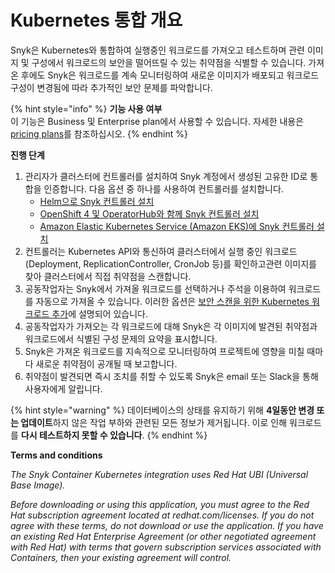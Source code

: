# Kubernetes 통합 개요

Snyk은 Kubernetes와 통합하여 실행중인 워크로드를 가져오고 테스트하며 관련 이미지 및 구성에서 워크로드의 보안을 떨어뜨릴 수 있는 취약점을 식별할 수 있습니다. 가져온 후에도 Snyk은 워크로드를 계속 모니터링하여 새로운 이미지가 배포되고 워크로드 구성이 변경됨에 따라 추가적인 보안 문제를 파악합니다.

{% hint style="info" %}
**기능 사용 여부**\
이 기능은 Business 및 Enterprise plan에서 사용할 수 있습니다. 자세한 내용은 [pricing plans](https://snyk.io/plans/)를 참조하십시오.
{% endhint %}

**진행 단계**

1. 관리자가 클러스터에 컨트롤러를 설치하여 Snyk 계정에서 생성된 고유한 ID로 통합을 인증합니다. 다음 옵션 중 하나를 사용하여 컨트롤러를 설치합니다.
   * [Helm으로 Snyk 컨트롤러 설치](install-the-snyk-controller-with-helm.md)
   * [OpenShift 4 및 OperatorHub와 함께 Snyk 컨트롤러 설치](install-the-snyk-controller-with-openshift-4-and-operatorhub.md)
   * [Amazon Elastic Kubernetes Service (Amazon EKS)에 Snyk 컨트롤러 설치](install-the-snyk-controller-on-amazon-elastic-kubernetes-service-amazon-eks.md)
2. 컨트롤러는 Kubernetes API와 통신하여 클러스터에서 실행 중인 워크로드(Deployment, ReplicationController, CronJob 등)를 확인하고관련 이미지를 찾아 클러스터에서 직접 취약점을 스캔합니다.
3. 공동작업자는 Snyk에서 가져올 워크로드를 선택하거나 주석을 이용하여 워크로드를 자동으로 가져올 수 있습니다. 이러한 옵션은 [보안 스캔을 위한 Kubernetes 워크로드 추가](adding-kubernetes-workloads-for-security-scanning.md)에 설명되어 있습니다.
4. 공동작업자가 가져오는 각 워크로드에 대해 Snyk은 각 이미지에 발견된 취약점과 워크로드에서 식별된 구성 문제의 요약을 표시합니다.
5. Snyk은 가져온 워크로드를 지속적으로 모니터링하여 프로젝트에 영향을 미칠 때마다 새로운 취약점이 공개될 때 보고합니다.
6. 취약점이 발견되면 즉시 조치를 취할 수 있도록 Snyk은 email 또는 Slack을 통해 사용자에게 알립니다.

{% hint style="warning" %}
데이터베이스의 상태를 유지하기 위해 **4일동안 변경 또는 업데이트**하지 않은 작업 부하와 관련된 모든 정보가 제거됩니다. 이로 인해 워크로드를 **다시 테스트하지 못할 수 있습니다**.
{% endhint %}

**Terms and conditions**

_The Snyk Container Kubernetes integration uses Red Hat UBI (Universal Base Image)._

_Before downloading or using this application, you must agree to the Red Hat subscription agreement located at redhat.com/licenses. If you do not agree with these terms, do not download or use the application. If you have an existing Red Hat Enterprise Agreement (or other negotiated agreement with Red Hat) with terms that govern subscription services associated with Containers, then your existing agreement will control._
